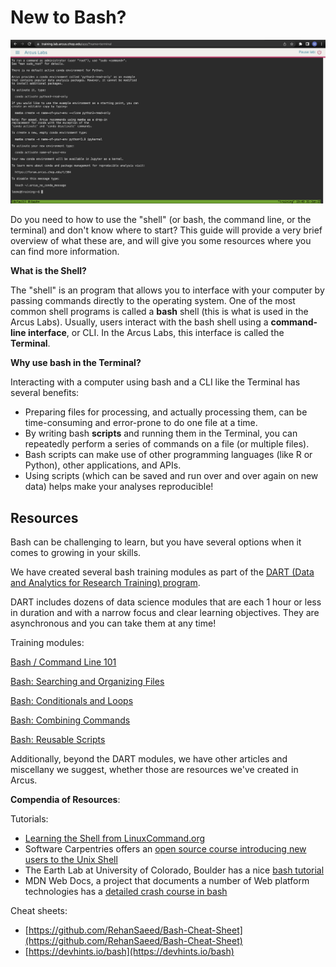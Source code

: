 <!--
link:  https://chop-dbhi-arcus-education-website-assets.s3.amazonaws.com/css/styles.css
script: https://kit.fontawesome.com/83b2343bd4.js
title: Arcus Labs Orientation
-->

# New to Bash?

![""](media/terminal.png)

Do you need to how to use the "shell" (or bash, the command line, or the terminal) and don't know where to start? This guide will provide a very brief overview of what these are, and will give you some resources where you can find more information. 

**What is the Shell?**

The "shell" is an program that allows you to interface with your computer by passing commands directly to the operating system. One of the most common shell programs is called a **bash** shell (this is what is used in the Arcus Labs). Usually, users interact with the bash shell using a **command-line interface**, or CLI. In the Arcus Labs, this interface is called the **Terminal**.

**Why use bash in the Terminal?**

Interacting with a computer using bash and a CLI like the Terminal has several benefits:

* Preparing files for processing, and actually processing them, can be time-consuming and error-prone to do one file at a time. 
* By writing bash **scripts** and running them in the Terminal, you can repeatedly perform a series of commands on a file (or multiple files). 
* Bash scripts can make use of other programming languages (like R or Python), other applications, and APIs. 
* Using scripts (which can be saved and run over and over again on new data) helps make your analyses reproducible! 

##  Resources

Bash can be challenging to learn, but you have several options when it comes to growing in your skills.

We have created several bash training modules as part of the [DART (Data and Analytics for Research Training) program](https://arcus.github.io/education_modules/).

DART includes dozens of data science modules that are each 1 hour or less in duration and with a narrow focus and clear learning objectives.  They are asynchronous and you can take them at any time!

Training modules:

[Bash / Command Line 101](https://liascript.github.io/course/?https://raw.githubusercontent.com/arcus/education_modules/main/bash_command_line_101/bash_command_line_101.md)

[Bash: Searching and Organizing Files](https://liascript.github.io/course/?https://raw.githubusercontent.com/arcus/education_modules/main/bash_command_line_102/bash_command_line_102.md)

[Bash: Conditionals and Loops](https://liascript.github.io/course/?https://raw.githubusercontent.com/arcus/education_modules/main/bash_conditionals_loops/bash_conditionals_loops.md)

[Bash: Combining Commands](https://liascript.github.io/course/?https://raw.githubusercontent.com/arcus/education_modules/main/bash_103_combining_commands/bash_103_combining_commands.md)

[Bash: Reusable Scripts](https://liascript.github.io/course/?https://raw.githubusercontent.com/arcus/education_modules/main/bash_scripts/bash_scripts.md)

Additionally, beyond the DART modules, we have other articles and miscellany we suggest, whether those are resources we've created in Arcus.

**Compendia of Resources**:

Tutorials: 

* [Learning the Shell from LinuxCommand.org](https://linuxcommand.org/lc3_learning_the_shell.php)
* Software Carpentries offers an [open source course introducing new users to the Unix Shell](https://swcarpentry.github.io/shell-novice/)
* The Earth Lab at University of Colorado, Boulder has a nice [bash tutorial](https://www.earthdatascience.org/courses/intro-to-earth-data-science/open-reproducible-science/bash/bash-commands-to-manage-directories-files/)
* MDN Web Docs, a project that documents a number of Web platform technologies has a [detailed crash course in bash](https://developer.mozilla.org/en-US/docs/Learn/Tools_and_testing/Understanding_client-side_tools/Command_line)

Cheat sheets:

* [https://github.com/RehanSaeed/Bash-Cheat-Sheet](https://github.com/RehanSaeed/Bash-Cheat-Sheet)
* [https://devhints.io/bash](https://devhints.io/bash)

